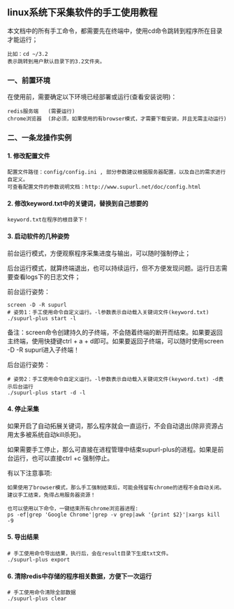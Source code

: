 ## linux系统下采集软件的手工使用教程

本文档中的所有手工命令，都需要先在终端中，使用cd命令跳转到程序所在目录才能运行；

```
比如：cd ~/3.2
表示跳转到用户默认目录下的3.2文件夹。
```


### 一、前置环境

在使用前，需要确定以下环境已经部署或运行(查看安装说明)：

    redis服务端   (需要运行)
    chrome浏览器  (非必须，如果使用的有browser模式，才需要下载安装，并且无需主动运行)
   

### 二、一条龙操作实例


#### 1. 修改配置文件

```
配置文件路径：config/config.ini , 部分参数建议根据服务器配置，以及自己的需求进行自定义。
可查看配置文件的参数说明文档：http://www.supurl.net/doc/config.html
```

#### 2. 修改keyword.txt中的关键词，替换到自己想要的
```
keyword.txt在程序的根目录下！
```

#### 3. 启动软件的几种姿势

前台运行模式，方便观察程序采集进度与输出，可以随时强制停止；

后台运行模式，就算终端退出，也可以持续运行，但不方便发现问题。运行日志需要查看logs下的日志文件；


前台运行姿势：

```
screen -D -R supurl
# 姿势1：手工使用命令自定义运行。-l参数表示自动载入关键词文件(keyword.txt)
./supurl-plus start -l 
```

备注：screen命令创建持久的子终端，不会随着终端的断开而结束。如果要返回主终端，使用快捷键ctrl + a + d即可。如果要返回子终端，可以随时使用screen -D -R supurl进入子终端！

后台运行姿势：

```
# 姿势2：手工使用命令自定义运行。-l参数表示自动载入关键词文件(keyword.txt) -d表示后台运行
./supurl-plus start -d -l   
```

#### 4. 停止采集

如果开启了自动拓展关键词，那么程序就会一直运行，不会自动退出(除非资源占用太多被系统自动kill杀死)。

如果需要手工停止，那么可直接在进程管理中结束supurl-plus的进程。如果是前台运行，也可以直接ctrl +c 强制停止。

有以下注意事项:

```
如果使用了browser模式，那么手工强制结束后，可能会残留有chrome的进程不会自动关闭。建议手工结束，免得占用服务器资源！

也可以使用以下命令，一键结束所有chrome浏览器进程:
ps -ef|grep 'Google Chrome'|grep -v grep|awk '{print $2}'|xargs kill -9
```

#### 5. 导出结果

```
# 手工使用命令导出结果，执行后，会在result目录下生成txt文件。
./supurl-plus export
```

#### 6. 清除redis中存储的程序相关数据，方便下一次运行

```
# 手工使用命令清除全部数据
./supurl-plus clear
```
